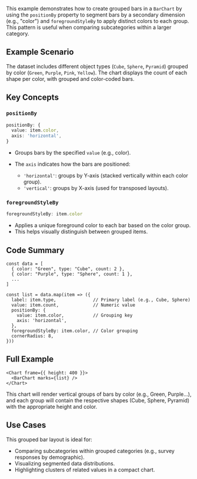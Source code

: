 This example demonstrates how to create grouped bars in a `BarChart` by using the `positionBy` property to segment bars by a secondary dimension (e.g., "color") and `foregroundStyleBy` to apply distinct colors to each group. This pattern is useful when comparing subcategories within a larger category.

## Example Scenario

The dataset includes different object types (`Cube`, `Sphere`, `Pyramid`) grouped by color (`Green`, `Purple`, `Pink`, `Yellow`). The chart displays the count of each shape per color, with grouped and color-coded bars.

## Key Concepts

### `positionBy`

```ts
positionBy: {
  value: item.color,
  axis: 'horizontal',
}
```

* Groups bars by the specified `value` (e.g., color).
* The `axis` indicates how the bars are positioned:

  * `'horizontal'`: groups by Y-axis (stacked vertically within each color group).
  * `'vertical'`: groups by X-axis (used for transposed layouts).

### `foregroundStyleBy`

```ts
foregroundStyleBy: item.color
```

* Applies a unique foreground color to each bar based on the color group.
* This helps visually distinguish between grouped items.

## Code Summary

```tsx
const data = [
  { color: "Green", type: "Cube", count: 2 },
  { color: "Purple", type: "Sphere", count: 1 },
  ...
]

const list = data.map(item => ({
  label: item.type,              // Primary label (e.g., Cube, Sphere)
  value: item.count,             // Numeric value
  positionBy: {
    value: item.color,           // Grouping key
    axis: 'horizontal',
  },
  foregroundStyleBy: item.color, // Color grouping
  cornerRadius: 8,
}))
```

## Full Example

```tsx
<Chart frame={{ height: 400 }}>
  <BarChart marks={list} />
</Chart>
```

This chart will render vertical groups of bars by color (e.g., Green, Purple...), and each group will contain the respective shapes (Cube, Sphere, Pyramid) with the appropriate height and color.

## Use Cases

This grouped bar layout is ideal for:

* Comparing subcategories within grouped categories (e.g., survey responses by demographic).
* Visualizing segmented data distributions.
* Highlighting clusters of related values in a compact chart.
